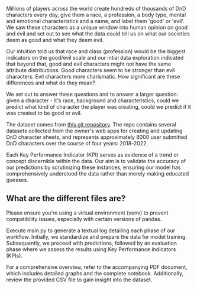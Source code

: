 Millions of players across the world create hundreds of thousands of DnD characters every day, give them a race, a profession, a body type, mental and emotional characteristics and a name, and label them 'good' or 'evil'. We saw these characters as a unique window into human opinion on good and evil and set out to see what the data could tell us on what our societies deem as good and what they deem evil.

Our intuition told us that race and class (profession) would be the biggest indicators on the good/evil scale and our intial data exploration indicated that beyond that, good and evil characters might not have the same attribute distributions. Good characters seem to be stronger than evil characters. Evil characters more charismatic. How significant are these differences and what do they mean?

We set out to answer these questions and to answer a larger question: given a character - it's race, background and characteristics, could we predict what kind of character the player was creating, could we predict if it was created to be good or evil.

The dataset comes from [this git repository](https://github.com/oganm/dnddata/tree/master). The repo contains several datasets collected from the owner's web apps for creating and updating DnD character sheets, and represents approximately 8000 user submitted DnD characters over the course of four years: 2018-2022.

Each Key Performance Indicator (KPI) serves as evidence of a trend or concept discernible within the data. Our aim is to validate the accuracy of our predictions by scrutinizing these instances, ensuring our model has comprehensively understood the data rather than merely making educated guesses.

## What are the different files are?
Please ensure you're using a virtual environment (venv) to prevent compatibility issues, especially with certain versions of pandas.

Execute main.py to generate a textual log detailing each phase of our workflow. Initially, we standardize and prepare the data for model training. Subsequently, we proceed with predictions, followed by an evaluation phase where we assess the results using Key Performance Indicators (KPIs).

For a comprehensive overview, refer to the accompanying PDF document, which includes detailed graphs and the complete notebook. Additionally, review the provided CSV file to gain insight into the dataset.